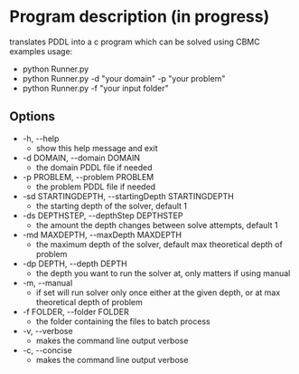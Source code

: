 # Program description (in progress)
translates PDDL into a c program which can be solved using CBMC<br/>
examples usage:
* python Runner.py
* python Runner.py -d "your domain" -p "your problem"
* python Runner.py -f "your input folder"
## Options
* -h, --help<br/>
  * show this help message and exit<br/>
* -d DOMAIN, --domain DOMAIN<br/>
  * the domain PDDL file if needed<br/>
* -p PROBLEM, --problem PROBLEM<br/>
  * the problem PDDL file if needed<br/>
* -sd STARTINGDEPTH, --startingDepth STARTINGDEPTH<br/>
  * the starting depth of the solver, default 1<br/>
* -ds DEPTHSTEP, --depthStep DEPTHSTEP<br/>
  * the amount the depth changes between solve attempts, default 1<br/>
* -md MAXDEPTH, --maxDepth MAXDEPTH<br/>
  * the maximum depth of the solver, default max theoretical depth of problem<br/>
* -dp DEPTH, --depth DEPTH<br/>
  * the depth you want to run the solver at, only matters if using manual<br/>
* -m, --manual<br/>
  * if set will run solver only once either at the given depth, or at max theoretical depth of problem<br/>
* -f FOLDER, --folder FOLDER<br/>
  * the folder containing the files to batch process<br/>
* -v, --verbose<br/>
  * makes the command line output verbose<br/>
* -c, --concise<br/>
  * makes the command line output verbose<br/>
